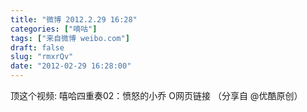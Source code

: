 ```yaml
---
title: "微博 2012.2.29 16:28"
categories: ["嘀咕"]
tags: ["来自微博 weibo.com"]
draft: false
slug: "rmxrQv"
date: "2012-02-29 16:28:00"
---
```


<p>顶这个视频: 嘻哈四重奏02：愤怒的小乔 O网页链接 （分享自 @优酷原创） ​​​​</p>
